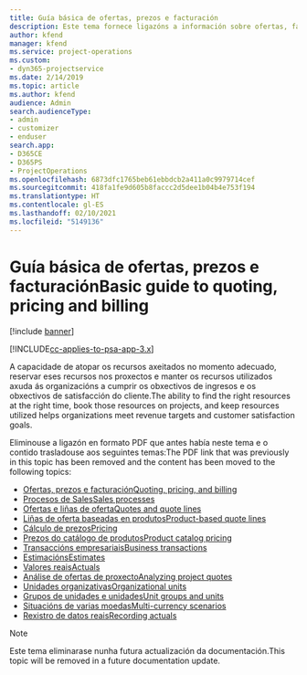```yaml
---
title: Guía básica de ofertas, prezos e facturación
description: Este tema fornece ligazóns a información sobre ofertas, facturación e prezos básicos en Project Service Automation.
author: kfend
manager: kfend
ms.service: project-operations
ms.custom:
- dyn365-projectservice
ms.date: 2/14/2019
ms.topic: article
ms.author: kfend
audience: Admin
search.audienceType:
- admin
- customizer
- enduser
search.app:
- D365CE
- D365PS
- ProjectOperations
ms.openlocfilehash: 6873dfc1765beb61ebbdcb2a411a0c9979714cef
ms.sourcegitcommit: 418fa1fe9d605b8faccc2d5dee1b04b4e753f194
ms.translationtype: HT
ms.contentlocale: gl-ES
ms.lasthandoff: 02/10/2021
ms.locfileid: "5149136"
---
```

# <a name="basic-guide-to-quoting-pricing-and-billing"></a><span data-ttu-id="89a8d-103">Guía básica de ofertas, prezos e facturación</span><span class="sxs-lookup"><span data-stu-id="89a8d-103">Basic guide to quoting, pricing and billing</span></span>

[!include [banner](../../includes/psa-now-project-operations.md)]

[!INCLUDE[cc-applies-to-psa-app-3.x](../../includes/cc-applies-to-psa-app-3x.md)]

<span data-ttu-id="89a8d-104">A capacidade de atopar os recursos axeitados no momento adecuado, reservar eses recursos nos proxectos e manter os recursos utilizados axuda ás organizacións a cumprir os obxectivos de ingresos e os obxectivos de satisfacción do cliente.</span><span class="sxs-lookup"><span data-stu-id="89a8d-104">The ability to find the right resources at the right time, book those resources on projects, and keep resources utilized helps organizations meet revenue targets and customer satisfaction goals.</span></span> 

<span data-ttu-id="89a8d-105">Eliminouse a ligazón en formato PDF que antes había neste tema e o contido trasladouse aos seguintes temas:</span><span class="sxs-lookup"><span data-stu-id="89a8d-105">The PDF link that was previously in this topic has been removed and the content has been moved to the following topics:</span></span>

- [<span data-ttu-id="89a8d-106">Ofertas, prezos e facturación</span><span class="sxs-lookup"><span data-stu-id="89a8d-106">Quoting, pricing, and billing</span></span>](../quote-bill-price.md)
- [<span data-ttu-id="89a8d-107">Procesos de Sales</span><span class="sxs-lookup"><span data-stu-id="89a8d-107">Sales processes</span></span>](../basic-sales-process.md)
- [<span data-ttu-id="89a8d-108">Ofertas e liñas de oferta</span><span class="sxs-lookup"><span data-stu-id="89a8d-108">Quotes and quote lines</span></span>](../basic-quote-lines.md)
- [<span data-ttu-id="89a8d-109">Liñas de oferta baseadas en produtos</span><span class="sxs-lookup"><span data-stu-id="89a8d-109">Product-based quote lines</span></span>](../product-based-quote-lines.md)
- [<span data-ttu-id="89a8d-110">Cálculo de prezos</span><span class="sxs-lookup"><span data-stu-id="89a8d-110">Pricing</span></span>](../basic-pricing.md)
- [<span data-ttu-id="89a8d-111">Prezos do catálogo de produtos</span><span class="sxs-lookup"><span data-stu-id="89a8d-111">Product catalog pricing</span></span>](../product-catalog-pricing.md)
- [<span data-ttu-id="89a8d-112">Transaccións empresariais</span><span class="sxs-lookup"><span data-stu-id="89a8d-112">Business transactions</span></span>](../basic-business-transactions.md)
- [<span data-ttu-id="89a8d-113">Estimacións</span><span class="sxs-lookup"><span data-stu-id="89a8d-113">Estimates</span></span>](../estimates.md)
- [<span data-ttu-id="89a8d-114">Valores reais</span><span class="sxs-lookup"><span data-stu-id="89a8d-114">Actuals</span></span>](../actuals.md)
- [<span data-ttu-id="89a8d-115">Análise de ofertas de proxecto</span><span class="sxs-lookup"><span data-stu-id="89a8d-115">Analyzing project quotes</span></span>](../basic-analyzing-quotes.md)
- [<span data-ttu-id="89a8d-116">Unidades organizativas</span><span class="sxs-lookup"><span data-stu-id="89a8d-116">Organizational units</span></span>](../advanced-organizational.md)
- [<span data-ttu-id="89a8d-117">Grupos de unidades e unidades</span><span class="sxs-lookup"><span data-stu-id="89a8d-117">Unit groups and units</span></span>](../advanced-units.md)
- [<span data-ttu-id="89a8d-118">Situacións de varias moedas</span><span class="sxs-lookup"><span data-stu-id="89a8d-118">Multi-currency scenarios</span></span>](../advanced-currency.md)
- [<span data-ttu-id="89a8d-119">Rexistro de datos reais</span><span class="sxs-lookup"><span data-stu-id="89a8d-119">Recording actuals</span></span>](../advanced-actuals.md)

> [!NOTE]
> <span data-ttu-id="89a8d-120">Este tema eliminarase nunha futura actualización da documentación.</span><span class="sxs-lookup"><span data-stu-id="89a8d-120">This topic will be removed in a future documentation update.</span></span> 
